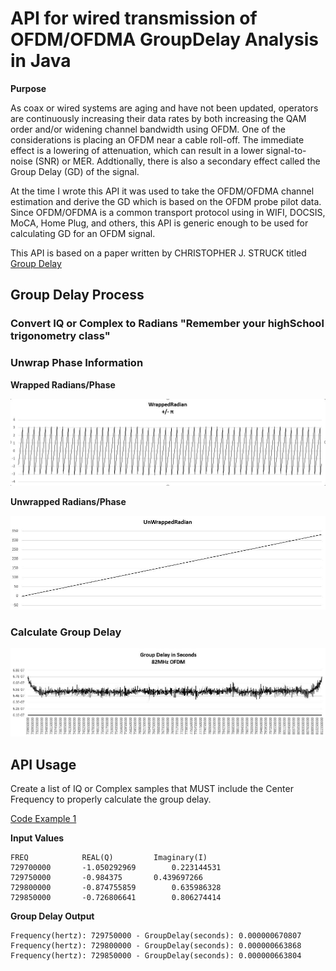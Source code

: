 # API for wired transmission of OFDM/OFDMA GroupDelay Analysis in Java

**Purpose**

As coax or wired systems are aging and have not been updated, operators are continuously increasing their data rates by both increasing the QAM order and/or widening channel bandwidth using OFDM. One of the considerations is placing an OFDM near a cable roll-off. The immediate effect is a lowering of attenuation, which can result in a lower signal-to-noise (SNR) or MER. Addtionally, there is also a secondary effect called the Group Delay (GD) of the signal.

At the time I wrote this API it was used to take the OFDM/OFDMA channel estimation and derive the GD which is based on the OFDM probe pilot data. Since OFDM/OFDMA is a common transport protocol using in WIFI, DOCSIS, MoCA, Home Plug, and others, this API is generic enough to be used for calculating GD for an OFDM signal.  

This API is based on a paper written by CHRISTOPHER J. STRUCK titled [Group Delay](http://www.cjs-labs.com/sitebuildercontent/sitebuilderfiles/GroupDelay.pdf)

## Group Delay Process

### Convert IQ or Complex to Radians "Remember your highSchool trigonometry class"

### Unwrap Phase Information

**Wrapped Radians/Phase**

![alt text](https://github.com/mgarcia01752/GroupDelay/blob/main/images/WrappedRadian.JPG)

**Unwrapped Radians/Phase**

![alt text](https://github.com/mgarcia01752/GroupDelay/blob/main/images/UnWrappedRadian.JPG)

### Calculate Group Delay

![alt text](https://github.com/mgarcia01752/GroupDelay/blob/main/images/OFDM-GD-82MHz.JPG)

## API Usage

Create a list of IQ or Complex samples that MUST include the Center Frequency to properly calculate the group delay.


[Code Example 1](https://github.com/mgarcia01752/GroupDelay/blob/main/src/com/mgarcia01752/groupdelay/example/Example_1.java)

**Input Values**


	FREQ			REAL(Q)			Imaginary(I)
	729700000		-1.050292969		0.223144531
	729750000		-0.984375		0.439697266
	729800000		-0.874755859		0.635986328
	729850000		-0.726806641		0.806274414
	

**Group Delay Output**

	Frequency(hertz): 729750000 - GroupDelay(seconds): 0.000000670807
	Frequency(hertz): 729800000 - GroupDelay(seconds): 0.000000663868
	Frequency(hertz): 729850000 - GroupDelay(seconds): 0.000000663804
